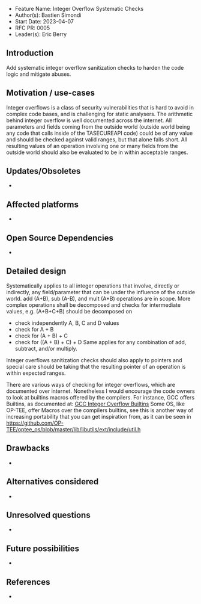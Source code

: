 - Feature Name: Integer Overflow Systematic Checks
- Author(s): Bastien Simondi
- Start Date: 2023-04-07
- RFC PR: 0005
- Leader(s): Eric Berry

## Introduction

Add systematic integer overflow sanitization checks to harden the code logic and mitigate abuses.

## Motivation / use-cases

Integer overflows is a class of security vulnerabilities that is hard to avoid in complex code
bases, and is challenging for static analysers. The arithmetic behind integer overflow is well
documented across the internet. All parameters and fields coming from the outside world (outside world
being any code that calls inside of the TASECUREAPI code) could be of any value and should be
checked against valid ranges, but that alone falls short. All resulting values of an operation
involving one or many fields from the outside world should also be evaluated to be in within
acceptable ranges.

## Updates/Obsoletes

-

## Affected platforms

-

## Open Source Dependencies

-

## Detailed design

Systematically applies to all integer operations that involve, directly or indirectly, any
field/parameter that can be under the influence of the outside world. add (A+B), sub (A-B), and mult
(A*B) operations are in scope. More complex operations shall be decomposed and checks for intermediate
values, e.g. (A+B+C+B) should be decomposed on
- check independently A, B, C and D values
- check for A + B
- check for (A + B) + C
- check for ((A + B) + C) + D
Same applies for any combination of add, subtract, and/or multiply.

Integer overflows sanitization checks should also apply to pointers and special care should be taking
that the resulting pointer of an operation is within expected ranges.

There are various ways of checking for integer overflows, which are documented over internet.
Nonetheless I would encourage the code owners to look at builtins macros offered by the compilers.
For instance, GCC offers Builtins, as documented at:
[GCC Integer Overflow Builtins](https://gcc.gnu.org/onlinedocs/gcc/Integer-Overflow-Builtins.html)
Some OS, like OP-TEE, offer Macros over the compilers builtins, see this is another way of increasing
portability that you can get inspiration from, as it can be seen in
https://github.com/OP-TEE/optee_os/blob/master/lib/libutils/ext/include/util.h

## Drawbacks

-

## Alternatives considered

-
## Unresolved questions

-

## Future possibilities

-

## References

-
